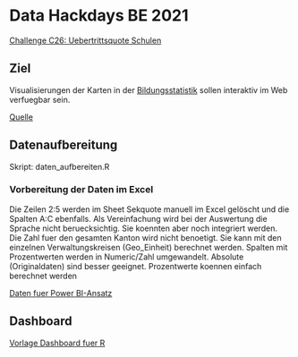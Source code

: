 # Data Hackdays BE 2021

[Challenge C26: Uebertrittsquote Schulen](https://hack.opendata.ch/project/774)

## Ziel

Visualisierungen der Karten in der [Bildungsstatistik](https://www.erz.be.ch/erz/de/index/direktion/organisation/generalsekretariat/statistik.assetref/dam/documents/ERZ/GS/de/GS-biev-statistik/BKD_INS_2021_Bildungsstatistik_Kt_BE_Basisdaten_2020.pdf) sollen interaktiv im Web verfuegbar sein.

[Quelle](https://www.erz.be.ch/erz/de/index/direktion/organisation/generalsekretariat/statistik.html)

## Datenaufbereitung

Skript: daten_aufbereiten.R

### Vorbereitung der Daten im Excel

Die Zeilen 2:5 werden im Sheet Sekquote manuell im Excel gelöscht und die Spalten A:C ebenfalls. Als Vereinfachung wird bei der Auswertung die Sprache nicht beruecksichtig. Sie koennten aber noch integriert werden. Die Zahl fuer den gesamten Kanton wird nicht benoetigt. Sie kann mit den einzelnen Verwaltungskreisen (Geo_Einheit) berechnet werden. Spalten mit Prozentwerten werden in Numeric/Zahl umgewandelt. Absolute (Originaldaten) sind besser geeignet. Prozentwerte koennen einfach berechnet werden


[Daten fuer Power BI-Ansatz](https://github.com/brodrigues12345/Uebertrittsquoten_Schule)

## Dashboard

[Vorlage Dashboard fuer R](https://tricktracktriu.github.io/dashboard_BE/)




